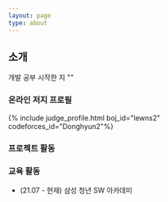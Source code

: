 ```yaml
---
layout: page
type: about
---
```



## 소개
개발 공부 시작한 지 ""

### 온라인 저지 프로필
{% include judge_profile.html boj_id="lewns2" codeforces_id="Donghyun2"%}


### 프로젝트 활동


### 교육 활동
* (21.07 - 현재) 삼성 청년 SW 아카데미



